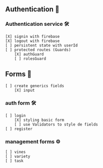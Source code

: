 ## Authentication 🔐
### Authentication service 🛠️
    [X] signin with firebase
    [X] logout with firebase
    [ ] persistent state with userId
    [ ] protected routes (Guards)
        [X] authGuard
        [ ] rolesGuard

## Forms 📝
    [ ] create generics fields
        [X] input
### auth form 🛠️
    [ ] login
        [X] styling basic form
        [ ] use Validators to style de fields
    [ ] register
### management forms ⚙️
    [ ] vines
    [ ] variety
    [ ] task

